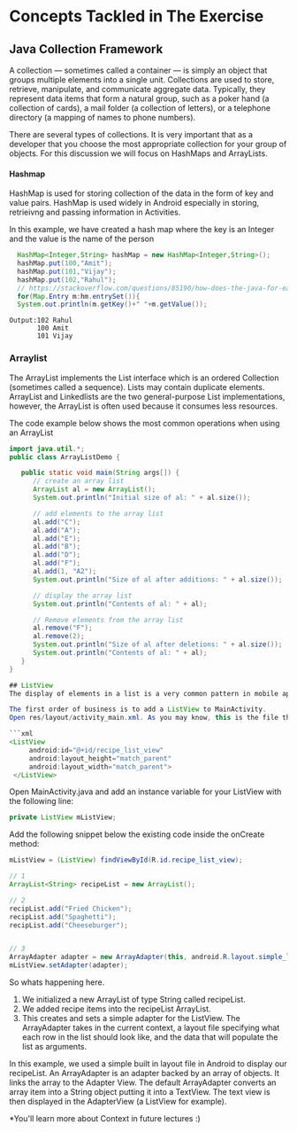 # Concepts Tackled in The Exercise

## Java Collection Framework
A collection — sometimes called a container — is simply an object that groups multiple elements into a single unit. Collections are used to store, retrieve, manipulate, and communicate aggregate data. Typically, they represent data items that form a natural group, such as a poker hand (a collection of cards), a mail folder (a collection of letters), or a telephone directory (a mapping of names to phone numbers).

There are several types of collections. It is very important that as a developer that you choose the most appropriate collection for your group of objects. For this discussion we will focus on HashMaps and ArrayLists.

#### Hashmap
HashMap is used for storing collection of the data in the form of key and value pairs. HashMap is used widely in Android especially in storing, retrieivng and passing information in Activities.

In this example, we have created a hash map where the key is an Integer and the value is the name of the person
```java
  HashMap<Integer,String> hashMap = new HashMap<Integer,String>();  
  hashMap.put(100,"Amit");  
  hashMap.put(101,"Vijay");  
  hashMap.put(102,"Rahul");
  // https://stackoverflow.com/questions/85190/how-does-the-java-for-each-loop-work
  for(Map.Entry m:hm.entrySet()){  
  System.out.println(m.getKey()+" "+m.getValue());  
```
```
Output:102 Rahul
       100 Amit
       101 Vijay
```
### Arraylist
The ArrayList implements the List interface which is an ordered Collection (sometimes called a sequence). Lists may contain duplicate elements. ArrayList and Linkedlists are the two general-purpose List implementations, however, the ArrayList is often used because it consumes less resources.

The code example below shows the most common operations when using an ArrayList
```java
import java.util.*;
public class ArrayListDemo {

   public static void main(String args[]) {
      // create an array list
      ArrayList al = new ArrayList();
      System.out.println("Initial size of al: " + al.size());

      // add elements to the array list
      al.add("C");
      al.add("A");
      al.add("E");
      al.add("B");
      al.add("D");
      al.add("F");
      al.add(1, "A2");
      System.out.println("Size of al after additions: " + al.size());

      // display the array list
      System.out.println("Contents of al: " + al);

      // Remove elements from the array list
      al.remove("F");
      al.remove(2);
      System.out.println("Size of al after deletions: " + al.size());
      System.out.println("Contents of al: " + al);
   }
}

## ListView
The display of elements in a list is a very common pattern in mobile applications. The user sees a list of items and can scroll through them. ListView is the basic widget used in Android that has this functionality. The ListView consumes a collection object, normally an ArrayList as one of its arguments. The ListView will then display the contents of the ArrayList on the Android device.

The first order of business is to add a ListView to MainActivity.
Open res/layout/activity_main.xml. As you may know, this is the file that describes the layout of MainActivity. Add a ListView to MainActivity by inserting the following code snippet inside the RelativeLayout/LinearLayout/ConstraintLayout tag:

```xml
<ListView
     android:id="@+id/recipe_list_view"
     android:layout_height="match_parent"
     android:layout_width="match_parent">
 </ListView>
 ```

 Open MainActivity.java and add an instance variable for your ListView with the following line:

```java
private ListView mListView;
```

Add the following snippet below the existing code inside the onCreate method:

```java
mListView = (ListView) findViewById(R.id.recipe_list_view);

// 1
ArrayList<String> recipeList = new ArrayList();

// 2
recipList.add("Fried Chicken");
recipList.add("Spaghetti");
recipList.add("Cheeseburger");


// 3
ArrayAdapter adapter = new ArrayAdapter(this, android.R.layout.simple_list_item_1, recipList);
mListView.setAdapter(adapter);
```

So whats happening here.
1. We initialized a new ArrayList of type String called recipeList.
2. We added recipe items into the recipeList ArrayList.
3. This creates and sets a simple adapter for the ListView. The ArrayAdapter takes in the current context, a layout file specifying what each row in the list should look like, and the data that will populate the list as arguments.

In this example, we used a simple built in layout file in Android to display our recipeList.
An ArrayAdapter is an adapter backed by an array of objects. It links the array to the Adapter View.
The default ArrayAdapter converts an array item into a String object putting it into a TextView. The text view is then displayed in the AdapterView (a ListView for example).

*You'll learn more about Context in future lectures :)
